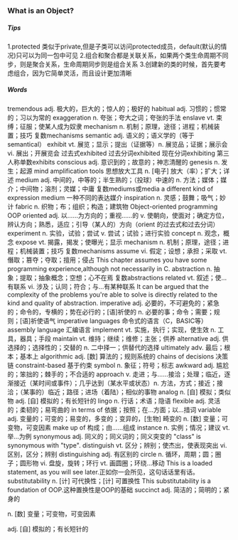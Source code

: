 ### What is an Object?

##### Tips

1.protected 类似于private,但是子类可以访问protected成员，default(默认的情况)只可以为同一包中可见
2.组合和聚合都是关联关系，如果两个类生命周期不同步，则是聚合关系，生命周期同步则是组合关系
3.创建新的类的时候，首先要考虑组合，因为它简单灵活，而且设计更加清晰

##### Words

tremendous adj. 极大的，巨大的；惊人的；极好的
habitual adj. 习惯的；惯常的；习以为常的
exaggeration n. 夸张；夸大之词；夸张的手法
enslave vt. 束缚；征服；使某人成为奴隶
mechanism n. 机制；原理，途径；进程；机械装置；技巧 复数mechanisms
semantic adj. 语义的；语义学的（等于semantical）
exhibit vt. 展览；显示；提出（证据等）n. 展览品；证据；展示会vi. 展出；开展览会 过去式exhibited 过去分词exhibited 现在分词exhibiting 第三人称单数exhibits
conscious adj. 意识到的；故意的；神志清醒的
genesis n. 发生；起源
mind amplification tools 思想放大工具  n. [电子] 放大（率）；扩大；详述
medium adj. 中间的，中等的；半生熟的；（投球）中速的  n. 方法；媒体；媒介；中间物；溶剂；灵媒；中庸  复数mediums或media
a different kind of expression medium 一种不同的表达媒介
inspiration n. 灵感；鼓舞；吸气；妙计
fabric n. 织物；布；组织；构造；建筑物
Object-oriented programming OOP
oriented    adj. 以……为方向的；重视……的    v. 使朝向，使面对；确定方位，辨认方向；熟悉，适应；引导（某人的）方向（orient 的过去式和过去分词）
experiment n. 实验，试验；尝试    v. 尝试；试验；进行实验
concept n. 观念，概念
expose vt. 揭露，揭发；使曝光；显示
mechanism n. 机制；原理，途径；进程；机械装置；技巧  复数mechanisms
assume vi. 假定；设想；承担；采取  vt. 僭取；篡夺；夺取；擅用；侵占
This chapter assumes you have some programming experience,although not necessarily in C.
abstraction n. 抽象；提取；抽象概念；空想；心不在焉  复数abstractions
related vt. 叙述；使…有联系  vi. 涉及；认同；符合；与…有某种联系
It can be argued that the complexity of the problems you're able to solve is directly related to the kind and quality of abstraction.
imperative adj. 必要的，不可避免的；紧急的；命令的，专横的；势在必行的；[语]祈使的  n. 必要的事；命令；需要；规则；[语]祈使语气
imperative languages 命令式的语言（C，BASIC等）
assembly language 汇编语言
implement vt. 实施，执行；实现，使生效 n. 工具，器具；手段
maintain vt. 维持；继续；维修；主张；供养
alternative adj. 供选择的；选择性的；交替的 n. 二中择一；供替代的选择
ultimately adv. 最后；根本；基本上
algorithmic adj. [数] 算法的；规则系统的
chains of decisions 决策链
constraint-based 基于约束
symbol n. 象征；符号；标志
awkward adj. 尴尬的；笨拙的；棘手的；不合适的
approach v. 走进；与……接洽；处理；临近，逐渐接近（某时间或事件）；几乎达到（某水平或状态）n. 方法，方式；接近；接洽；（某事的）临近；路径；进场（着陆）；相似的事物
analog n. [自] 模拟；类似物  adj. [自] 模拟的；有长短针的
lingo n. 行话；术语；隐语
flexible adj. 灵活的；柔韧的；易弯曲的
in terms of 依据；按照；在…方面；以…措词
variable  adj. 变量的；可变的；易变的，多变的；变异的，[生物] 畸变的  n. [数] 变量；可变物，可变因素
make up of  构成；由……组成
instance n. 实例；情况；建议  vt. 举...为例
synonymous adj. 同义的；同义词的；同义突变的
"class" is synonymous with "type".
distinguish  vt. 区分；辨别；使杰出，使表现突出  vi. 区别，区分；辨别
distinguishing adj. 有区别的
circle n. 循环，周期；圆；圈子；圆形物  vi. 盘旋，旋转；环行   vt. 画圆圈；环绕…移动
This is a loaded statement, as you will see later.正如你一会所见，这句话话里有话。
substitutability n. [计] 可代换性；[计] 可置换性
This substitutability is a foundation of OOP.这种置换性是OOP的基础
succinct  adj. 简洁的；简明的；紧身的

n. [数] 变量；可变物，可变因素

adj. [自] 模拟的；有长短针的





